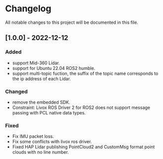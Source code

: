 # Changelog

All notable changes to this project will be documented in this file.

## [1.0.0] - 2022-12-12

### Added

- support Mid-360 Lidar.
- support for Ubuntu 22.04 ROS2 humble.
- support multi-topic fuction, the suffix of the topic name corresponds to the ip address of each Lidar. 

### Changed

- remove the embedded SDK.
- Constraint: Livox ROS Driver 2 for ROS2 does not support message passing with PCL native data types.

### Fixed

- Fix IMU packet loss.
- Fix some conflicts with livox ros driver.
- Fixed HAP Lidar publishing PointCloud2 and CustomMsg format point clouds with no line number.
